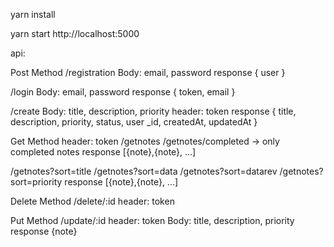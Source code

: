 yarn install

yarn start
http://localhost:5000

api:

Post Method
/registration
Body: email, password
response { user }

/login
Body: email, password
response { token, email }

/create
Body: title, description, priority
header: token
response { title, description, priority, status, user \_id, createdAt, updatedAt }

Get Method
header: token
/getnotes
/getnotes/completed -> only completed notes
response [{note},{note}, ...]

/getnotes?sort=title
/getnotes?sort=data
/getnotes?sort=datarev
/getnotes?sort=priority
response [{note},{note}, ...]

Delete Method
/delete/:id
header: token

Put Method
/update/:id
header: token
Body: title, description, priority
response {note}
